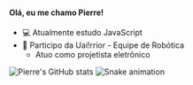#### Olá, eu me chamo Pierre!

- 💻 Atualmente estudo JavaScript
- 🤖 Participo da Uai!rrior - Equipe de Robótica
     + Atuo como projetista eletrônico
  
  
  
![Pierre's GitHub stats](https://github-readme-stats.vercel.app/api?username=pierregraciano&theme=codeSTACKr&show_icons=true)
![Snake animation](https://github.com/pierregraciano/pierregraciano/blob/output/github-contribution-grid-snake.svg)

